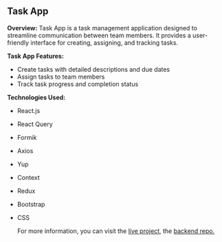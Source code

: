 ## Task App

**Overview:**
Task App is a task management application designed to streamline communication between team members. It provides a user-friendly interface for creating, assigning, and tracking tasks.

**Task App Features:**
- Create tasks with detailed descriptions and due dates
- Assign tasks to team members
- Track task progress and completion status


**Technologies Used:**
- React.js
- React Query
- Formik
- Axios
- Yup
- Context
- Redux
- Bootstrap
- CSS

  For more information, you can visit the [live project](https://tasks-app-gilt.vercel.app/), the [backend repo.](https://github.com/MohamedEssamEllithy/trelloApp.git)
